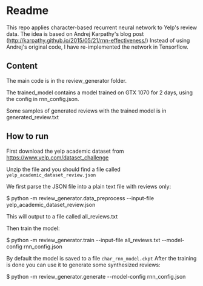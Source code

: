 # Readme

This repo applies character-based recurrent neural network to Yelp's review data.
The idea is based on Andrej Karpathy's blog post (http://karpathy.github.io/2015/05/21/rnn-effectiveness/)
Instead of using Andrej's original code, I have re-implemented the network in Tensorflow.

## Content
The main code is in the review_generator folder.

The trained_model contains a model trained on GTX 1070 for 2 days, using the config in rnn_config.json.

Some samples of generated reviews with the trained model is in generated_review.txt

## How to run

First download the yelp academic dataset from https://www.yelp.com/dataset_challenge

Unzip the file and you should find a file called `yelp_academic_dataset_review.json`

We first parse the JSON file into a plain text file with reviews only:

$ python -m review_generator.data_preprocess --input-file yelp_academic_dataset_review.json

This will output to a file called all_reviews.txt

Then train the model:

$ python -m review_generator.train --input-file all_reviews.txt --model-config rnn_config.json

By default the model is saved to a file `char_rnn_model.ckpt`
After the training is done you can use it to generate some synthesized reviews:

$ python -m review_generator.generate --model-config rnn_config.json